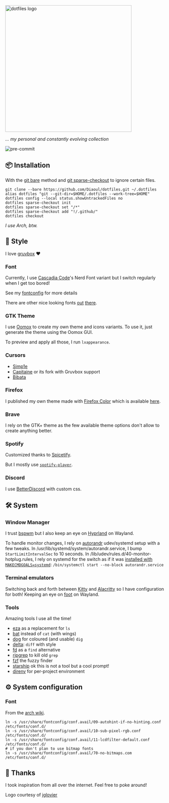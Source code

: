 <img src="https://dotfiles.github.io/images/dotfiles-logo.png" alt="dotfiles logo" width="400" />

_... my personal and constantly evolving collection_

![pre-commit](https://github.com/Diaoul/dotfiles/workflows/pre-commit/badge.svg)

## :package: Installation

With the [git bare](https://www.atlassian.com/git/tutorials/dotfiles) method
and [git sparse-checkout](https://git-scm.com/docs/git-sparse-checkout) to
ignore certain files.

```fish
git clone --bare https://github.com/Diaoul/dotfiles.git ~/.dotfiles
alias dotfiles "git --git-dir=$HOME/.dotfiles --work-tree=$HOME"
dotfiles config --local status.showUntrackedFiles no
dotfiles sparse-checkout init
dotfiles sparse-checkout set "/*"
dotfiles sparse-checkout add "!/.github/"
dotfiles checkout
```

_I use Arch, btw._

## :art: Style

I love [gruvbox](https://github.com/gruvbox-community/gruvbox) :heart:

### Font

Currently, I use [Cascadia Code](https://github.com/microsoft/cascadia-code)'s
Nerd Font variant but I switch regularly when I get too bored!

See my [fontconfig](.config/fontconfig/fonts.conf) for more details

There are other nice looking fonts [out](https://terminal.sexy/)
[there](https://www.programmingfonts.org/).

### GTK Theme

I use [Oomox](https://github.com/themix-project/oomox) to create my own
theme and icons variants.
To use it, just generate the theme using the Oomox GUI.

To preview and apply all those, I run `lxappearance`.

### Cursors

- [Simp1e](https://gitlab.com/zoli111/simp1e/)
- [Capitaine](https://github.com/keeferrourke/capitaine-cursors) or its fork with Gruvbox support
- [Bibata](https://github.com/ful1e5/Bibata_Cursor)

### Firefox

I published my own theme made with [Firefox Color](https://color.firefox.com/)
which is available [here](https://addons.mozilla.org/addon/yagdmit/).

### Brave

I rely on the GTK+ theme as the few available theme options don't allow to
create anything better.

### Spotify

Customized thanks to [Spicetify](https://github.com/khanhas/spicetify-cli).

But I mostly use [`spotify-player`](https://github.com/aome510/spotify-player).

### Discord

I use [BetterDiscord](https://betterdiscord.app/) with custom css.

## :hammer_and_wrench: System

### Window Manager

I trust [bspwm](https://github.com/baskerville/bspwm) but I also keep an eye
on [Hyprland](https://github.com/hyprwm/Hyprland) on Wayland.

To handle monitor changes, I rely on [autorandr](https://github.com/phillipberndt/autorandr)
udev/systemd setup with a few tweaks.
In /usr/lib/systemd/system/autorandr.service, I bump `StartLimitIntervalSec` to 10 seconds.
In /lib/udev/rules.d/40-monitor-hotplug.rules, I rely on systemd for the switch as if it was
[installed with `MAKECMDGOALS=systemd`](https://github.com/phillipberndt/autorandr/blob/1.13.3/Makefile#L137):
```/bin/systemctl start --no-block autorandr.service```

### Terminal emulators

Switching back and forth between [Kitty](https://sw.kovidgoyal.net/kitty/) and
[Alacritty](https://github.com/alacritty/alacritty) so I have configuration
for both!
Keeping an eye on [foot](https://codeberg.org/dnkl/foot) on Wayland.

### Tools

Amazing tools I use all the time!

- [eza](https://github.com/eza-community/eza) as a replacement for `ls`
- [bat](https://github.com/sharkdp/bat) instead of `cat` (with wings)
- [dog](https://dns.lookup.dog/) for coloured (and usable) `dig`
- [delta](https://github.com/dandavison/delta): `diff` with style
- [fd](https://github.com/sharkdp/fd) as a `find` alternative
- [ripgrep](https://github.com/BurntSushi/ripgrep) to kill old `grep`
- [fzf](https://github.com/junegunn/fzf) the fuzzy finder
- [starship](https://starship.rs/) ok this is not a tool but a cool prompt!
- [direnv](https://direnv.net/) for per-project environment

## :gear: System configuration

### Font

From the [arch wiki](https://wiki.archlinux.org/index.php/Font_configuration).

```fish
ln -s /usr/share/fontconfig/conf.avail/09-autohint-if-no-hinting.conf /etc/fonts/conf.d/
ln -s /usr/share/fontconfig/conf.avail/10-sub-pixel-rgb.conf /etc/fonts/conf.d/
ln -s /usr/share/fontconfig/conf.avail/11-lcdfilter-default.conf /etc/fonts/conf.d/
# if you don't plan to use bitmap fonts
ln -s /usr/share/fontconfig/conf.avail/70-no-bitmaps.com /etc/fonts/conf.d/
```

## :handshake: Thanks

I took inspiration from all over the internet. Feel free to poke around!

Logo courtesy of [jglovier](https://github.com/jglovier/dotfiles-logo)
